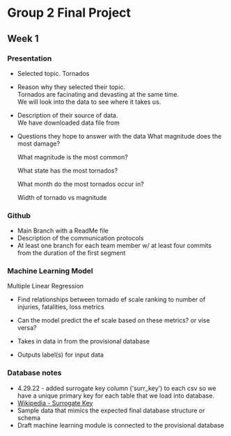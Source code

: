# Group 2 Final Project

## Week 1 
### Presentation
   - Selected topic.
       Tornados
   - Reason why they selected their topic.  
      Tornados are facinating and devasting at the same time.  
      We will look into the data to see where it takes us.
   - Description of their source of data.  
      We have downloaded data file from 
   - Questions they hope to answer with the data
      What magnitude does the most damage?

      What magnitude is the most common?

      What state has the most tornados?

      What month do the most tornados occur in?

      Width of tornado vs magnitude

### Github
  - Main Branch with a ReadMe file 
  - Description of the communication protocols
  - At least one branch for each team member w/ at least four commits from the duration of the first segment

### Machine Learning Model
Multiple Linear Regression
   - Find relationships between tornado ef scale ranking to number of injuries, fatalities, loss metrics
   - Can the model predict the ef scale based on these metrics? or vise versa?
   
  - Takes in data in from the provisional database
  - Outputs label(s) for input data

### Database notes
  - 4.29.22 - added surrogate key column ('surr_key') to each csv so we have a unique primary key for each table that we load into database.
  - [Wikipedia - Surrogate Key](https://en.wikipedia.org/wiki/Surrogate_key) 
  - Sample data that mimics the expected final database structure or schema
  - Draft machine learning module is connected to the provisional database
